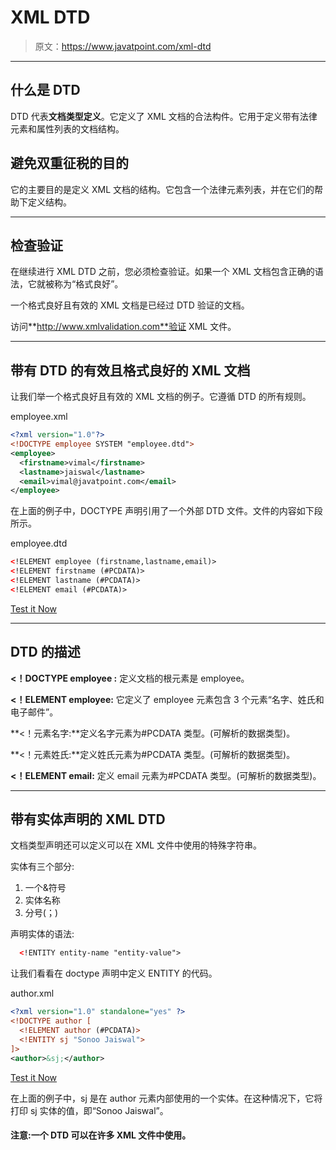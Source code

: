 # XML DTD

> 原文：<https://www.javatpoint.com/xml-dtd>

* * *

## 什么是 DTD

DTD 代表**文档类型定义**。它定义了 XML 文档的合法构件。它用于定义带有法律元素和属性列表的文档结构。

## 避免双重征税的目的

它的主要目的是定义 XML 文档的结构。它包含一个法律元素列表，并在它们的帮助下定义结构。

* * *

## 检查验证

在继续进行 XML DTD 之前，您必须检查验证。如果一个 XML 文档包含正确的语法，它就被称为“格式良好”。

一个格式良好且有效的 XML 文档是已经过 DTD 验证的文档。

访问**http://www.xmlvalidation.com**验证 XML 文件。

* * *

## 带有 DTD 的有效且格式良好的 XML 文档

让我们举一个格式良好且有效的 XML 文档的例子。它遵循 DTD 的所有规则。

employee.xml

```xml
<?xml version="1.0"?>
<!DOCTYPE employee SYSTEM "employee.dtd">
<employee>
  <firstname>vimal</firstname>
  <lastname>jaiswal</lastname>
  <email>vimal@javatpoint.com</email>
</employee> 

```

在上面的例子中，DOCTYPE 声明引用了一个外部 DTD 文件。文件的内容如下段所示。

employee.dtd

```xml
<!ELEMENT employee (firstname,lastname,email)>
<!ELEMENT firstname (#PCDATA)>
<!ELEMENT lastname (#PCDATA)>
<!ELEMENT email (#PCDATA)>

```

[Test it Now](https://www.javatpoint.com/xmlpages/pcdata.xml)

* * *

## DTD 的描述

**<！DOCTYPE employee :** 定义文档的根元素是 employee。

**<！ELEMENT employee:** 它定义了 employee 元素包含 3 个元素“名字、姓氏和电子邮件”。

**<！元素名字:**定义名字元素为#PCDATA 类型。(可解析的数据类型)。

**<！元素姓氏:**定义姓氏元素为#PCDATA 类型。(可解析的数据类型)。

**<！ELEMENT email:** 定义 email 元素为#PCDATA 类型。(可解析的数据类型)。

* * *

## 带有实体声明的 XML DTD

文档类型声明还可以定义可以在 XML 文件中使用的特殊字符串。

实体有三个部分:

1.  一个&符号
2.  实体名称
3.  分号(；)

声明实体的语法:

```xml
  <!ENTITY entity-name "entity-value">

```

让我们看看在 doctype 声明中定义 ENTITY 的代码。

author.xml

```xml
<?xml version="1.0" standalone="yes" ?>
<!DOCTYPE author [
  <!ELEMENT author (#PCDATA)>
  <!ENTITY sj "Sonoo Jaiswal">
]>
<author>&sj;</author>

```

[Test it Now](https://www.javatpoint.com/xmlpages/author.xml)

在上面的例子中，sj 是在 author 元素内部使用的一个实体。在这种情况下，它将打印 sj 实体的值，即“Sonoo Jaiswal”。

#### 注意:一个 DTD 可以在许多 XML 文件中使用。